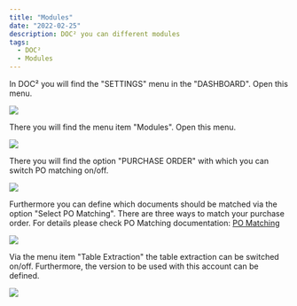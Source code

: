 ```yaml
---
title: "Modules"
date: "2022-02-25"
description: DOC² you can different modules 
tags:
  - DOC²
  - Modules
---
```


In DOC² you will find the "SETTINGS" menu in the "DASHBOARD". Open this menu.

![](/_images/doc2/image-44-1024x396.png)

There you will find the menu item "Modules". Open this menu.

![](/_images/doc2/image-45-1024x355.png)

There you will find the option "PURCHASE ORDER" with which you can switch PO matching on/off.

![](/_images/doc2/image-46.png)

Furthermore you can define which documents should be matched via the option "Select PO Matching". There are three ways to match your purchase order. For details please check PO Matching documentation: [PO Matching](/doc2/doc2app/po-matching/)  

![](/_images/doc2/image-47.png)

Via the menu item "Table Extraction" the table extraction can be switched on/off. Furthermore, the version to be used with this account can be defined.

![](/_images/doc2/image-48.png)
